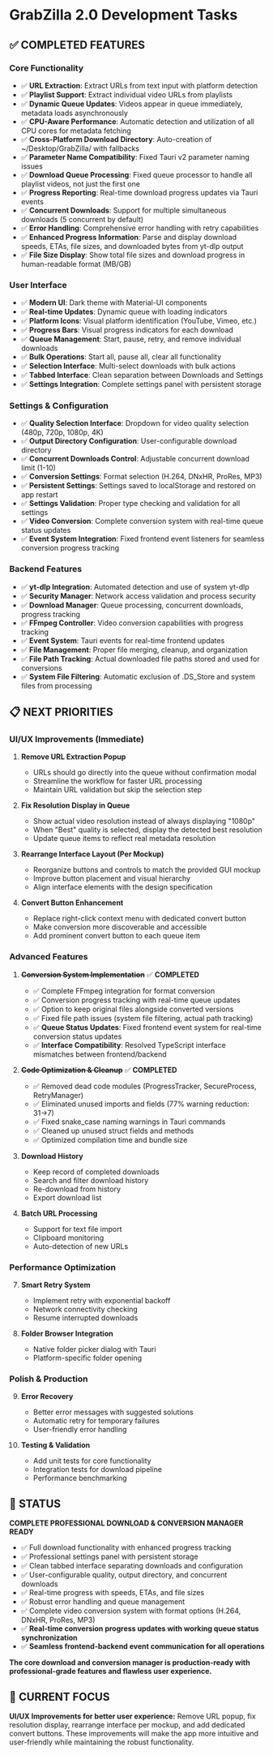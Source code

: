 # GrabZilla 2.0 Development Tasks

## ✅ COMPLETED FEATURES

### Core Functionality
- ✅ **URL Extraction**: Extract URLs from text input with platform detection
- ✅ **Playlist Support**: Extract individual video URLs from playlists
- ✅ **Dynamic Queue Updates**: Videos appear in queue immediately, metadata loads asynchronously
- ✅ **CPU-Aware Performance**: Automatic detection and utilization of all CPU cores for metadata fetching
- ✅ **Cross-Platform Download Directory**: Auto-creation of ~/Desktop/GrabZilla/ with fallbacks
- ✅ **Parameter Name Compatibility**: Fixed Tauri v2 parameter naming issues
- ✅ **Download Queue Processing**: Fixed queue processor to handle all playlist videos, not just the first one
- ✅ **Progress Reporting**: Real-time download progress updates via Tauri events
- ✅ **Concurrent Downloads**: Support for multiple simultaneous downloads (5 concurrent by default)
- ✅ **Error Handling**: Comprehensive error handling with retry capabilities
- ✅ **Enhanced Progress Information**: Parse and display download speeds, ETAs, file sizes, and downloaded bytes from yt-dlp output
- ✅ **File Size Display**: Show total file sizes and download progress in human-readable format (MB/GB)

### User Interface
- ✅ **Modern UI**: Dark theme with Material-UI components
- ✅ **Real-time Updates**: Dynamic queue with loading indicators
- ✅ **Platform Icons**: Visual platform identification (YouTube, Vimeo, etc.)
- ✅ **Progress Bars**: Visual progress indicators for each download
- ✅ **Queue Management**: Start, pause, retry, and remove individual downloads
- ✅ **Bulk Operations**: Start all, pause all, clear all functionality
- ✅ **Selection Interface**: Multi-select downloads with bulk actions
- ✅ **Tabbed Interface**: Clean separation between Downloads and Settings
- ✅ **Settings Integration**: Complete settings panel with persistent storage

### Settings & Configuration
- ✅ **Quality Selection Interface**: Dropdown for video quality selection (480p, 720p, 1080p, 4K)
- ✅ **Output Directory Configuration**: User-configurable download directory
- ✅ **Concurrent Downloads Control**: Adjustable concurrent download limit (1-10)
- ✅ **Conversion Settings**: Format selection (H.264, DNxHR, ProRes, MP3)
- ✅ **Persistent Settings**: Settings saved to localStorage and restored on app restart
- ✅ **Settings Validation**: Proper type checking and validation for all settings
- ✅ **Video Conversion**: Complete conversion system with real-time queue status updates
- ✅ **Event System Integration**: Fixed frontend event listeners for seamless conversion progress tracking

### Backend Features
- ✅ **yt-dlp Integration**: Automated detection and use of system yt-dlp
- ✅ **Security Manager**: Network access validation and process security
- ✅ **Download Manager**: Queue processing, concurrent downloads, progress tracking
- ✅ **FFmpeg Controller**: Video conversion capabilities with progress tracking
- ✅ **Event System**: Tauri events for real-time frontend updates
- ✅ **File Management**: Proper file merging, cleanup, and organization
- ✅ **File Path Tracking**: Actual downloaded file paths stored and used for conversions
- ✅ **System File Filtering**: Automatic exclusion of .DS_Store and system files from processing

## 📋 NEXT PRIORITIES

### UI/UX Improvements (Immediate)
1. **Remove URL Extraction Popup**
   - URLs should go directly into the queue without confirmation modal
   - Streamline the workflow for faster URL processing
   - Maintain URL validation but skip the selection step

2. **Fix Resolution Display in Queue**
   - Show actual video resolution instead of always displaying "1080p"
   - When "Best" quality is selected, display the detected best resolution
   - Update queue items to reflect real metadata resolution

3. **Rearrange Interface Layout (Per Mockup)**
   - Reorganize buttons and controls to match the provided GUI mockup
   - Improve button placement and visual hierarchy
   - Align interface elements with the design specification

4. **Convert Button Enhancement**
   - Replace right-click context menu with dedicated convert button
   - Make conversion more discoverable and accessible
   - Add prominent convert button to each queue item

### Advanced Features
1. ~~**Conversion System Implementation**~~ ✅ **COMPLETED**
   - ✅ Complete FFmpeg integration for format conversion
   - ✅ Conversion progress tracking with real-time queue updates
   - ✅ Option to keep original files alongside converted versions
   - ✅ Fixed file path issues (system file filtering, actual path tracking)
   - ✅ **Queue Status Updates**: Fixed frontend event system for real-time conversion status updates
   - ✅ **Interface Compatibility**: Resolved TypeScript interface mismatches between frontend/backend

2. ~~**Code Optimization & Cleanup**~~ ✅ **COMPLETED**
   - ✅ Removed dead code modules (ProgressTracker, SecureProcess, RetryManager)
   - ✅ Eliminated unused imports and fields (77% warning reduction: 31→7)
   - ✅ Fixed snake_case naming warnings in Tauri commands
   - ✅ Cleaned up unused struct fields and methods
   - ✅ Optimized compilation time and bundle size

5. **Download History**
   - Keep record of completed downloads
   - Search and filter download history
   - Re-download from history
   - Export download list

6. **Batch URL Processing**
   - Support for text file import
   - Clipboard monitoring
   - Auto-detection of new URLs

### Performance Optimization
7. **Smart Retry System**
   - Implement retry with exponential backoff
   - Network connectivity checking
   - Resume interrupted downloads

8. **Folder Browser Integration**
   - Native folder picker dialog with Tauri
   - Platform-specific folder opening

### Polish & Production
9. **Error Recovery**
   - Better error messages with suggested solutions
   - Automatic retry for temporary failures
   - User-friendly error handling

10. **Testing & Validation**
    - Add unit tests for core functionality
    - Integration tests for download pipeline
    - Performance benchmarking

## 🚀 STATUS

**COMPLETE PROFESSIONAL DOWNLOAD & CONVERSION MANAGER READY**
- ✅ Full download functionality with enhanced progress tracking
- ✅ Professional settings panel with persistent storage
- ✅ Clean tabbed interface separating downloads and configuration
- ✅ User-configurable quality, output directory, and concurrent downloads
- ✅ Real-time progress with speeds, ETAs, and file sizes
- ✅ Robust error handling and queue management
- ✅ Complete video conversion system with format options (H.264, DNxHR, ProRes, MP3)
- ✅ **Real-time conversion progress updates with working queue status synchronization**
- ✅ **Seamless frontend-backend event communication for all operations**

**The core download and conversion manager is production-ready with professional-grade features and flawless user experience.**

## 🎯 CURRENT FOCUS

**UI/UX Improvements for better user experience:** Remove URL popup, fix resolution display, rearrange interface per mockup, and add dedicated convert buttons. These improvements will make the app more intuitive and user-friendly while maintaining the robust functionality. 